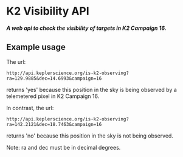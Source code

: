 # K2 Visibility API

***A web api to check the visibility of targets in K2 Campaign 16.***

## Example usage

The url:

    http://api.keplerscience.org/is-k2-observing?ra=129.9885&dec=14.6993&campaign=16

returns 'yes' because this position in the sky is being observed by a telemetered pixel in K2 Campaign 16.

In contrast, the url:

    http://api.keplerscience.org/is-k2-observing?ra=142.2121&dec=18.7463&campaign=16

returns 'no' because this position in the sky is not being observed.

Note: ra and dec must be in decimal degrees.
